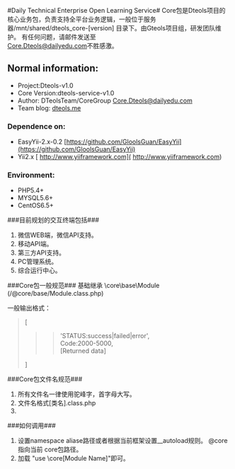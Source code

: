 #Daily Technical Enterprise Open Learning Service#
Core包是Dteols项目的核心业务包，负责支持全平台业务逻辑，一般位于服务器/mnt/shared/dteols_core-[version] 目录下。由Gteols项目组，研发团队维护。
有任何问题，请邮件发送至<br />
<Core.Dteols@dailyedu.com>不胜感激。

## Normal information: ##
- Project:Dteols-v1.0
- Core Version:dteols-service-v1.0
- Author: DTeolsTeam/CoreGroup <Core.Dteols@dailyedu.com>
- Team blog: [dteols.me](dteols.me)

### Dependence on: ###
- EasyYii-2.x-0.2 [https://github.com/GloolsGuan/EasyYii](https://github.com/GloolsGuan/EasyYii)
- Yii2.x [ http://www.yiiframework.com]( http://www.yiiframework.com)

### Environment: ###
- PHP5.4+
- MYSQL5.6+
- CentOS6.5+



###目前规划的交互终端包括###

1. 微信WEB端，微信API支持。
2. 移动API端。
3. 第三方API支持。
4. PC管理系统。
5. 综合运行中心。


###Core包一般规范###
基础继承 \core\base\Module (/@core/base/Module.class.php)

一般输出格式：
> [
> >>  'STATUS:success|failed|error',<br /> 
> >>  Code:2000-5000, <br />
> >>  [Returned data]<br />
> 
> ]


###Core包文件名规范###
1. 所有文件名一律使用驼峰字，首字母大写。
2. 文件名格式[类名].class.php
3. 

###如何调用###
1. 设置namespace aliase路径或者根据当前框架设置__autoload规则。
   @core 指向当前 core包路径。
2. 加载 "use \core\[Module Name]"即可。
